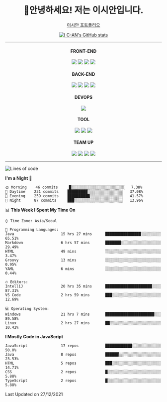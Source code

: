 
<div align="center">
  
  <div><h1>👋안녕하세요! 저는 이시안입니다.</h1></div>
  
  [이시안 포트폴리오](https://www.notion.so/Going-Steady-e2bed1b258e04b368b069cefc061d922)
  
  [![I C-AN's GitHub stats](https://github-readme-stats.vercel.app/api?username=chicori3&show_icons=true&theme=radical)](https://github.com/anuraghazra/github-readme-stats)
  
<!--   [![Top Langs](https://github-readme-stats.vercel.app/api/top-langs/?username=chicori3&theme=radical)](https://github.com/anuraghazra/github-readme-stats) -->
  ---
  
</div>
<div align="center">
    
  <div>
    <h4>FRONT-END</h4>
    <img src="https://img.shields.io/badge/HTML5-E34F26?style=flat-square&logo=HTML5&logoColor=white"/>
    <img src="https://img.shields.io/badge/CSS3-1572B6?style=flat-square&logo=CSS3&logoColor=white"/>
    <img src="https://img.shields.io/badge/JavaScript-F7DF1E?style=flat-square&logo=JavaScript&logoColor=white"/>
    <img src="https://img.shields.io/badge/Bootstrap-7952B3?style=flat-square&logo=Bootstrap&logoColor=white"/>
  </div>
     
  <div>
    <h4>BACK-END</h4>
    <img src="https://img.shields.io/badge/Java-007396?style=flat-square&logo=Java&logoColor=white"/>
    <img src="https://img.shields.io/badge/Spring-6DB33F?style=flat-square&logo=Spring&logoColor=white"/>
    <img src="https://img.shields.io/badge/Maven-C71A36?style=flat-square&logo=ApacheMaven&logoColor=white"/>
    <img src="https://img.shields.io/badge/Gradle-02303A?style=flat-square&logo=Gradle&logoColor=white"/>
  </div>
  
  <div>
    <h4>DEVOPS</h4>
    <img src="https://img.shields.io/badge/Oracle-F80000?style=flat-square&logo=Oracle&logoColor=white"/>
  </div>
  
  <div>
    <h4>TOOL</h4>
    <img src="https://img.shields.io/badge/IntelliJ IDEA-000000?style=flat-square&logo=IntelliJ+IDEA&logoColor=white"/>
    <img src="https://img.shields.io/badge/Visual Studio Code-007ACC?style=flat-square&logo=VisualStudioCode&logoColor=white"/>
    <img src="https://img.shields.io/badge/Postman-FF6C37?style=flat-square&logo=Postman&logoColor=white"/>
  </div>
  
  
  <div>
    <h4>TEAM UP</h4>
    <img src="https://img.shields.io/badge/Git-F05032?style=flat-square&logo=Git&logoColor=white"/>
    <img src="https://img.shields.io/badge/GitHub-181717?style=flat-square&logo=GitHub&logoColor=white"/>
    <img src="https://img.shields.io/badge/Slack-4A154B?style=flat-square&logo=Slack&logoColor=white"/>
    <img src="https://img.shields.io/badge/Notion-000000?style=flat-square&logo=Notion&logoColor=white"/>
  </div>
  
  ---
  
</div>
  
<!--START_SECTION:waka-->
![Lines of code](https://img.shields.io/badge/From%20Hello%20World%20I%27ve%20Written-434%20Thousand%20lines%20of%20code-blue)

**I'm a Night 🦉** 

```text
🌞 Morning    46 commits     █░░░░░░░░░░░░░░░░░░░░░░░░   7.38% 
🌆 Daytime    231 commits    █████████░░░░░░░░░░░░░░░░   37.08% 
🌃 Evening    259 commits    ██████████░░░░░░░░░░░░░░░   41.57% 
🌙 Night      87 commits     ███░░░░░░░░░░░░░░░░░░░░░░   13.96%

```


📊 **This Week I Spent My Time On** 

```text
⌚︎ Time Zone: Asia/Seoul

💬 Programming Languages: 
Java                     15 hrs 27 mins      ████████████████░░░░░░░░░   65.51% 
Markdown                 6 hrs 57 mins       ███████░░░░░░░░░░░░░░░░░░   29.49% 
HTML                     49 mins             ░░░░░░░░░░░░░░░░░░░░░░░░░   3.47% 
Groovy                   13 mins             ░░░░░░░░░░░░░░░░░░░░░░░░░   0.95% 
YAML                     6 mins              ░░░░░░░░░░░░░░░░░░░░░░░░░   0.44%

🔥 Editors: 
IntelliJ                 20 hrs 35 mins      █████████████████████░░░░   87.31% 
VS Code                  2 hrs 59 mins       ███░░░░░░░░░░░░░░░░░░░░░░   12.69%

💻 Operating System: 
Windows                  21 hrs 7 mins       ██████████████████████░░░   89.58% 
Linux                    2 hrs 27 mins       ██░░░░░░░░░░░░░░░░░░░░░░░   10.42%

```

**I Mostly Code in JavaScript** 

```text
JavaScript               17 repos            ████████████░░░░░░░░░░░░░   50.0% 
Java                     8 repos             ██████░░░░░░░░░░░░░░░░░░░   23.53% 
HTML                     5 repos             ███░░░░░░░░░░░░░░░░░░░░░░   14.71% 
CSS                      2 repos             █░░░░░░░░░░░░░░░░░░░░░░░░   5.88% 
TypeScript               2 repos             █░░░░░░░░░░░░░░░░░░░░░░░░   5.88%

```



 Last Updated on 27/12/2021
<!--END_SECTION:waka-->

  
  


<!--
**chicori3/chicori3** is a ✨ _special_ ✨ repository because its `README.md` (this file) appears on your GitHub profile.

Here are some ideas to get you started:

- 🔭 I’m currently working on ...
- 🌱 I’m currently learning ...
- 👯 I’m looking to collaborate on ...
- 🤔 I’m looking for help with ...
- 💬 Ask me about ...
- 📫 How to reach me: ...
- 😄 Pronouns: ...
- ⚡ Fun fact: ...
-->
